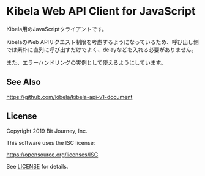# Kibela Web API Client for JavaScript

Kibela用のJavaScriptクライアントです。

KibelaのWeb APIリクエスト制限を考慮するようになっているため、呼び出し側では素朴に直列に呼び出すだけでよく、delayなどを入れる必要がありません。

また、エラーハンドリングの実例として使えるようにしています。

## See Also

https://github.com/kibela/kibela-api-v1-document

## License

Copyright 2019 Bit Journey, Inc.

This software uses the ISC license:

https://opensource.org/licenses/ISC

See [LICENSE](./LICENSE) for details.

